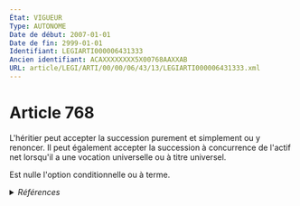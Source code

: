 ```yaml
---
État: VIGUEUR
Type: AUTONOME
Date de début: 2007-01-01
Date de fin: 2999-01-01
Identifiant: LEGIARTI000006431333
Ancien identifiant: ACAXXXXXXXX5X00768AAXXAB
URL: article/LEGI/ARTI/00/00/06/43/13/LEGIARTI000006431333.xml
---
```


<h1>Article 768</h1>

L'héritier peut accepter la succession purement et simplement ou y renoncer. Il
peut également accepter la succession à concurrence de l'actif net lorsqu'il a
une vocation universelle ou à titre universel.<br />

Est nulle l'option conditionnelle ou à terme.


<details>
  <summary><em>Références</em></summary>

  <h2>Articles faisant référence à l'article</h2>
  
  <ul>
    <li>
      <a href="https://legal.tricoteuses.fr//redirection/LEGIARTI000006284835?vers=git&vers=legifrance">LOI n° 2006-728 du 23 juin 2006 portant réforme des successions et des libéralités - article 1 ENTIEREMENT_MODIF</a> MODIFICATION cible
    </li>
  </ul>
  
  <h2>Références faites par l'article</h2>
  
  <ul>
    <li>
      2006-06-23 MODIFICATION source <a href="https://legal.tricoteuses.fr//redirection/LEGIARTI000006284835?vers=git&vers=legifrance">LOI n° 2006-728 du 23 juin 2006 portant réforme des successions et des libéralités - article 1 ENTIEREMENT_MODIF</a>
    </li>
    <li>
      2021-05-05 CITATION cible <a href="https://legal.tricoteuses.fr//redirection/LEGIARTI000047941076?vers=git&vers=legifrance">Arrêté du 5 mai 2021 portant nomenclature des pièces justificatives des dépenses de l'Etat - article Annexe AUTONOME MODIFIE, en vigueur du 2023-08-07 au 2023-12-06</a>
    </li>
    <li>
      2999-01-01 CITATION cible <a href="https://legal.tricoteuses.fr//redirection/LEGIARTI000006427758?vers=git&vers=legifrance">Code civil - article 461 AUTONOME MODIFIE, en vigueur du 2007-01-01 au 2009-01-01</a>
    </li>
    <li>
      2999-01-01 CITATION cible <a href="https://legal.tricoteuses.fr//redirection/LEGIARTI000038310426?vers=git&vers=legifrance">Code civil - article 507-1 AUTONOME VIGUEUR, en vigueur depuis le 2019-03-25</a>
    </li>
    <li>
      2999-01-01 CITATION cible <a href="https://legal.tricoteuses.fr//redirection/LEGIARTI000006350329?vers=git&vers=legifrance">Code du domaine de l'Etat - article L23 AUTONOME ABROGE, en vigueur du 2002-07-01 au 2006-07-01</a>
    </li>
    <li>
      2999-01-01 CITATION cible <a href="https://legal.tricoteuses.fr//redirection/LEGIARTI000006361149?vers=git&vers=legifrance">Code général de la propriété des personnes publiques - article L1122-1 AUTONOME VIGUEUR, en vigueur depuis le 2006-07-01</a>
    </li>
    <li>
      CODIFICATION source Loi 1803-04-19
    </li>
  </ul>
</details>
